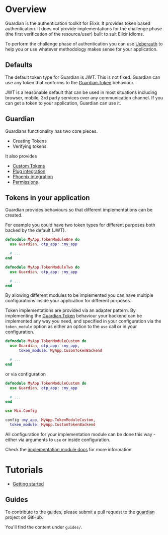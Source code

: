 # Overview

Guardian is the authentication toolkit for Elixir. It provides token based authentication. It does not provide implementations for the challenge phase (the first verification of the resource/user) built to suit Elixir idioms.

To perform the challenge phase of authentication you can use [Ueberauth](https://github.com/ueberauth/ueberauth) to help you or use whatever methodology makes sense for your application.

## Defaults

The default token type for Guardian is JWT. This is not fixed. Guardian can use any token that conforms to the [Guardian.Token](Guardian.Token.html) behaviour.

JWT is a reasonable default that can be used in most situations including browser, mobile, 3rd party services over any communication channel. If you can get a token to your application, Guardian can use it.

## Guardian

Guardians functionality has two core pieces.

* Creating Tokens
* Verifying tokens

It also provides

* [Custom Tokens](tokens-start.html)
* [Plug integration](plug-start.html)
* [Phoenix integration](phoenix-start.html)
* [Permissions](permissions-start.html)

## Tokens in your application

Guardian provides behaviours so that different implementations can be created.

For example you could have two token types for different purposes both backed by the default (JWT).

```elixir
defmodule MyApp.TokenModuleOne do
  use Guardian, otp_app: :my_app

  # ...
end

defmodule MyApp.TokenModuleTwo do
  use Guardian, otp_app: :my_app

  # ...
end
```

By allowing different modules to be implemented you can have multiple configurations inside your application for different purposes.

Token implementations are provided via an adapter pattern. By implementing the [Guardian.Token](Guardian.Token.html) behaviour your backend can be implemented any way you need, and specified in your configuration via the `token_module` option as either an option to the `use` call or in your configuration.

```elixir
defmodule MyApp.TokenModuleCustom do
  use Guardian, otp_app: :my_app,
      token_module: MyApp.CusomTokenBackend

  # ...
end
```

or via configuration

```elixir
defmodule MyApp.TokenModuleCustom do
  use Guardian, otp_app: :my_app

  # ...
end
```

```elixir
use Mix.Config

config :my_app, MyApp.TokenModuleCustom,
  token_module: MyApp.CustomTokenBackend
```

All configuration for your implementation module can be done this way - either via arguments to `use` or inside configuration.

Check the [implementation module docs](introduction-implementation.html) for more information.

# Tutorials

* [Getting started](tutorial-start.html)

## Guides

To contribute to the guides, please submit a pull request to the [guardian](https://github.com/ueberauth/guardian) project on GitHub.

You'll find the content under `guides/`.
